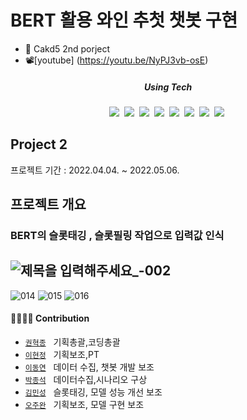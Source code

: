 # BERT 활용 와인 추첫 챗봇 구현  

- 🍷 Cakd5 2nd porject
- 📽️[youtube] (https://youtu.be/NyPJ3vb-osE)

<h5 align='center'> Using Tech </h5>
<p align="center">
  <img src="https://img.shields.io/badge/Python-3766AB?style=flat-square&logo=Python&logoColor=white"/></a>&nbsp 
  <img src="https://img.shields.io/badge/BERT-6DB33F?style=flat-square&logo=BERT&logoColor=white"/></a>&nbsp 
  <img src="https://img.shields.io/badge/Flask-092E20?style=flat-square&logo=Flask&logoColor=white"/></a>&nbsp 
  <img src="https://img.shields.io/badge/HTML-E6B91E?style=flat-square&logo=HTML&logoColor=white"/></a>&nbsp 
  <img src="https://img.shields.io/badge/javascript-333664?style=flat-square&logo=javascript&logoColor=white"/></a>&nbsp 
  <img src="https://img.shields.io/badge/css-005571?style=flat-square&logo=css&logoColor=white"/></a>&nbsp 
    <img src="https://img.shields.io/badge/visualstudio-64335F?style=flat-square&logo=visualstudio&logoColor=white"/></a>&nbsp
    <img src="https://img.shields.io/badge/Selenium-43B02A?style=flat-square&logo=Selenium&logoColor=white"/></a>&nbsp
</p>


## Project 2
프로젝트 기간 : 2022.04.04. ~ 2022.05.06.


## 프로젝트 개요 

### BERT의 슬롯태깅 , 슬롯필링 작업으로 입력값 인식 
![제목을 입력해주세요_-002](https://user-images.githubusercontent.com/96768479/175244776-1693578d-cb1b-4580-b3e3-1ef765d04eaf.png)
--------------------------

![014](https://user-images.githubusercontent.com/96768479/175249123-09e3ae10-47d2-4790-996a-4834a237b497.png)
![015](https://user-images.githubusercontent.com/96768479/175250234-295c0a2d-f9e3-474d-82c1-9e7c94508ec9.png)
![016](https://user-images.githubusercontent.com/96768479/175250257-c6d03ec3-2225-4acf-b183-87166b8b01d5.png)



#### 👨‍👩‍👦‍👦 Contribution  

- [`권혁종`](https://github.com/gitHek) &nbsp; 기획총괄,코딩총괄
- [`이현정`](https://github.com/hyunjung28) &nbsp; 기획보조,PT
- [`이동연`](https://github.com/movingkite) &nbsp; 데이터 수집, 챗봇 개발 보조
- [`박종석`](https://github.com/blazestar95) &nbsp; 데이터수집,시나리오 구상
- [`김민성`](https://github.com/nycticebus0915) &nbsp; 슬롯태깅, 모델 성능 개선 보조
- [`오주완`](https://github.com/joowaun93) &nbsp; 기획보조, 모델 구현 보조



